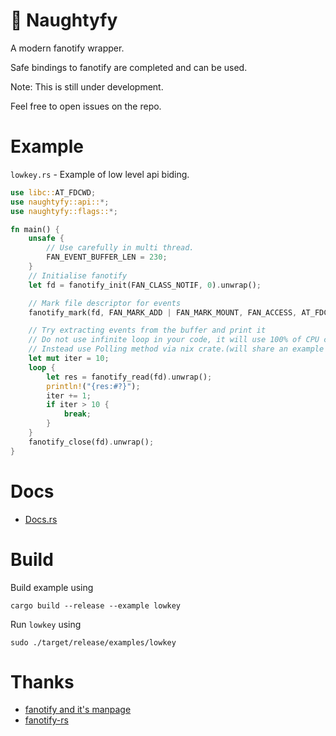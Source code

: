 # 📁 Naughtyfy
A modern fanotify wrapper.

Safe bindings to fanotify are completed and can be used.

Note: This is still under development.

Feel free to open issues on the repo.
# Example
`lowkey.rs` - Example of low level api biding.
```rust
use libc::AT_FDCWD;
use naughtyfy::api::*;
use naughtyfy::flags::*;

fn main() {
    unsafe {
        // Use carefully in multi thread.
        FAN_EVENT_BUFFER_LEN = 230;
    }
    // Initialise fanotify
    let fd = fanotify_init(FAN_CLASS_NOTIF, 0).unwrap();

    // Mark file descriptor for events
    fanotify_mark(fd, FAN_MARK_ADD | FAN_MARK_MOUNT, FAN_ACCESS, AT_FDCWD, "/").unwrap();

    // Try extracting events from the buffer and print it
    // Do not use infinite loop in your code, it will use 100% of CPU core,
    // Instead use Polling method via nix crate.(will share an example soon)
    let mut iter = 10;
    loop {
        let res = fanotify_read(fd).unwrap();
        println!("{res:#?}");
        iter += 1;
        if iter > 10 {
            break;
        }
    }
    fanotify_close(fd).unwrap();
}
```

# Docs
- [Docs.rs](https://docs.rs/naughtyfy/latest/naughtyfy/)

# Build 
Build example using 

`cargo build --release --example lowkey` <br> 

Run `lowkey` using 

`sudo ./target/release/examples/lowkey`

# Thanks
- [fanotify and it's manpage](https://man7.org/linux/man-pages/man7/fanotify.7.html)
- [fanotify-rs](https://github.com/Percivalll/fanotify-rs)
